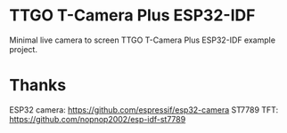 # TTGO T-Camera Plus ESP32-IDF
 Minimal live camera to screen TTGO T-Camera Plus ESP32-IDF example project.
 
 # Thanks
 ESP32 camera: https://github.com/espressif/esp32-camera
 ST7789 TFT: https://github.com/nopnop2002/esp-idf-st7789
 
 
 
 
